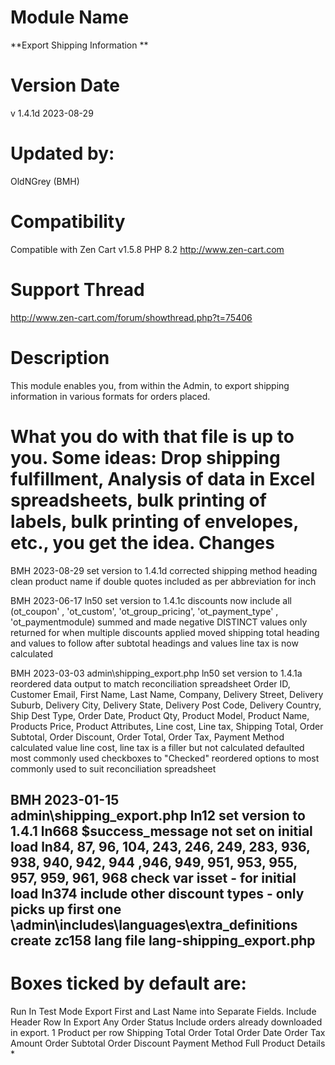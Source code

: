 Module Name
==================
**Export Shipping Information **

Version Date
============
v 1.4.1d 2023-08-29

Updated by:
=======
OldNGrey (BMH)

Compatibility
=============
Compatible with Zen Cart v1.5.8 PHP 8.2
http://www.zen-cart.com

Support Thread
======
http://www.zen-cart.com/forum/showthread.php?t=75406


Description
===========
This module enables you, from within the Admin, to export shipping information in various formats for orders placed.

What you do with that file is up to you. Some ideas: Drop shipping fulfillment, Analysis of data in Excel spreadsheets,
bulk printing of labels, bulk printing of envelopes, etc., you get the idea. 
Changes
=======
BMH 2023-08-29
	set version to 1.4.1d
	corrected shipping method heading
	clean product name if double quotes included as per abbreviation for inch
	
BMH 2023-06-17
    ln50 set version to 1.4.1c
    discounts now include all (ot_coupon' , 'ot_custom', 'ot_group_pricing', 'ot_payment_type' , 'ot_paymentmodule) summed and made negative
    DISTINCT values only returned for when multiple discounts applied
    moved shipping total heading and values to follow after subtotal headings and values
    line tax is now calculated
    
BMH 2023-03-03
    admin\shipping_export.php
        ln50 set version to 1.4.1a
        reordered data output to match reconciliation spreadsheet
            Order ID, Customer Email, First Name, Last Name, Company, Delivery Street, Delivery Suburb, Delivery City, 
                Delivery State, Delivery Post Code, Delivery Country, Ship Dest Type, Order Date, Product Qty, 
                Product Model, Product Name, Products Price, Product Attributes, Line cost, Line tax, 
                Shipping Total, Order Subtotal, Order Discount, Order Total, Order Tax, Payment Method
        calculated value line cost, line tax is a filler but not calculated 
        defaulted most commonly used checkboxes to "Checked" 
        reordered options to most commonly used  to suit reconciliation spreadsheet

BMH 2023-01-15  
    admin\shipping_export.php
        ln12 set version to 1.4.1
        ln668 $success_message not set on initial load
        ln84, 87, 96, 104, 243, 246, 249, 283, 936, 938, 940, 942, 944 ,946, 949, 951, 953, 955, 957, 959, 961, 968 check var isset - for initial load
        ln374 include other discount types - only picks up first one
    \admin\includes\languages\extra_definitions
        create zc158 lang file lang-shipping_export.php
----------------------------
**Boxes ticked by default are:**
============================
Run In Test Mode
Export First and Last Name into Separate Fields.
Include Header Row In Export
Any Order Status
Include orders already downloaded in export.
1 Product per row
Shipping Total
Order Total
Order Date
Order Tax Amount
Order Subtotal
Order Discount
Payment Method
Full Product Details *






